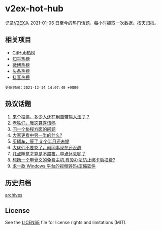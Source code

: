 # v2ex-hot-hub

 记录[V2EX](https://www.v2ex.com/)从 2021-01-06 日至今的热门话题。每小时抓取一次数据，按天[归档](archives)。
 
 ## 相关项目

- [GitHub热榜](https://github.com/lonnyzhang423/github-hot-hub)
- [知乎热榜](https://github.com/lonnyzhang423/zhihu-hot-hub)
- [微博热榜](https://github.com/lonnyzhang423/weibo-hot-hub)
- [头条热榜](https://github.com/lonnyzhang423/toutiao-hot-hub)
- [抖音热榜](https://github.com/lonnyzhang423/douyin-hot-hub)


 `更新时间：2021-12-14 14:07:40 +0800`

## 热议话题

1. [来个投票，多少人还在用自带输入法？？](https://www.v2ex.com/t/821922)
1. [老铁们，我这算喜讯吗](https://www.v2ex.com/t/821977)
1. [问一个协程方面的问题](https://www.v2ex.com/t/821871)
1. [大家更看中另一半的什么?](https://www.v2ex.com/t/822017)
1. [买辆车，等了 6 个半月还未提](https://www.v2ex.com/t/822035)
1. [大佬们不要卷了，前同事现在还没醒](https://www.v2ex.com/t/822014)
1. [几点睡觉才算是不熬夜，早点休息呢？](https://www.v2ex.com/t/821903)
1. [想撸一个甲骨文的免费主机,有没办法防止绑卡后扣费?](https://www.v2ex.com/t/821937)
1. [求一款 Windows 平台的视频转码/压缩软件](https://www.v2ex.com/t/821885)

## 历史归档

[archives](archives)

## License

See the [LICENSE](LICENSE) file for license rights and limitations (MIT).
